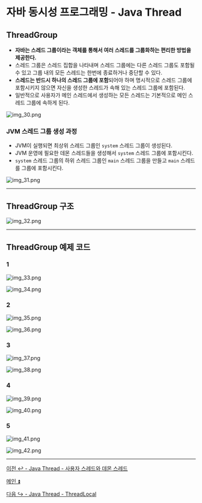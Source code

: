 # 자바 동시성 프로그래밍 - Java Thread

## ThreadGroup

- **자바는 스레드 그룹이라는 객체를 통해서 여러 스레드를 그룹화하는 편리한 방법을 제공한다.**
- 스레드 그룹은 스레드 집합을 나타내며 스레드 그룹에는 다른 스레드 그룹도 포함될 수 있고 그룹 내의 모든 스레드는 한번에 종료하거나 중단할 수 있다.
- **스레드는 반드시 하나의 스레드 그룹에 포함**되어야 하며 명시적으로 스레드 그룹에 포함시키지 않으면 자신을 생성한 스레드가 속해 있는 스레드 그룹에 포함된다.
- 일반적으로 사용자가 메인 스레드에서 생성하는 모든 스레드는 기본적으로 메인 스레드 그룹에 속하게 된다.

![img_30.png](image/img_30.png)

### JVM 스레드 그룹 생성 과정

- JVM이 실행되면 최상위 스레드 그룹인 `system` 스레드 그룹이 생성된다.
- JVM 운영에 필요한 데몬 스레드들을 생성해서 `system` 스레드 그룹에 포함시킨다.
- `system` 스레드 그룹의 하위 스레드 그룹인 `main` 스레드 그룹을 만들고 `main` 스레드를 그룹에 포함시킨다.

![img_31.png](image/img_31.png)

---

## ThreadGroup 구조

![img_32.png](image/img_32.png)

---

## ThreadGroup 예제 코드

### 1

![img_33.png](image/img_33.png)

![img_34.png](image/img_34.png)

### 2

![img_35.png](image/img_35.png)

![img_36.png](image/img_36.png)

### 3

![img_37.png](image/img_37.png)

![img_38.png](image/img_38.png)

### 4

![img_39.png](image/img_39.png)

![img_40.png](image/img_40.png)

### 5

![img_41.png](image/img_41.png)

![img_42.png](image/img_42.png)

---

[이전 ↩️ - Java Thread - 사용자 스레드와 데몬 스레드](https://github.com/genesis12345678/TIL/blob/main/Java/reactive/javathread/%ED%99%9C%EC%9A%A9/Daemod.md)

[메인 ⏫](https://github.com/genesis12345678/TIL/blob/main/Java/reactive/Main.md)

[다음 ↪️ - Java Thread - ThreadLocal](https://github.com/genesis12345678/TIL/blob/main/Java/reactive/javathread/%ED%99%9C%EC%9A%A9/ThreadLocal.md)